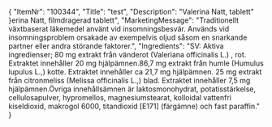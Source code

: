 {
  "ItemNr": "100344",
  "Title": "test",
  "Description": "Valerina Natt, tablett"
}erina Natt, filmdragerad tablett",
  "MarketingMessage": "Traditionellt växtbaserat läkemedel använt vid insomningsbesvär. Används vid insomningsproblem orsakade av exempelvis oljud såsom en snarkande partner eller andra störande faktorer.",
  "Ingredients": "SV: Aktiva ingredienser; 80 mg extrakt från vänderot (Valeriana officinalis L.) , rot. Extraktet innehåller 20 mg hjälpämnen.86,7 mg extrakt från humle (Humulus lupulus L.,) kotte. Extraktet innehåller ca 21,7  mg hjälpämnen. 25 mg extrakt från citronmeliss (Melissa officinalis L.,) blad. Extraktet innehåller 7,5 mg hjälpämnen.Övriga innehållsämnen är laktosmonohydrat, potatisstärkelse, cellulosapulver, hypromellos, magnesiumstearat, kolloidal vattenfri kiseldioxid, makrogol 6000, titandioxid [E171] (färgämne) och fast paraffin."
}